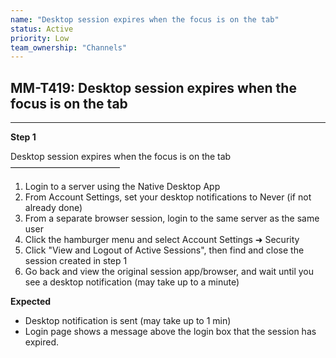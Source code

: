 ```yaml
---
name: "Desktop session expires when the focus is on the tab"
status: Active
priority: Low
team_ownership: "Channels"
---
```


## MM-T419: Desktop session expires when the focus is on the tab

---

**Step 1**

Desktop session expires when the focus is on the tab\
–––––––––––––––––––––––––

1. Login to a server using the Native Desktop App
2. From Account Settings, set your desktop notifications to Never (if not already done)
3. From a separate browser session, login to the same server as the same user
4. Click the hamburger menu and select Account Settings ➜ Security
5. Click "View and Logout of Active Sessions", then find and close the session created in step 1
6. Go back and view the original session app/browser, and wait until you see a desktop notification (may take up to a minute)

**Expected**

- Desktop notification is sent (may take up to 1 min)
- Login page shows a message above the login box that the session has expired.
